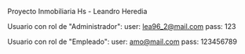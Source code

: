 Proyecto Inmobiliaria Hs - Leandro Heredia

Usuario con rol de "Administrador":
user: lea96_2@mail.com
pass: 123

Usuario con rol de "Empleado":
user: amo@mail.com
pass: 123456789

